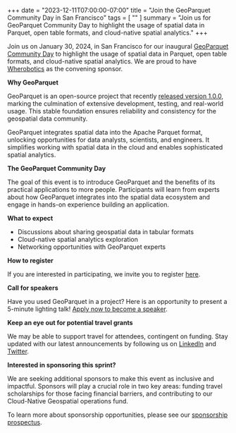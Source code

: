 +++
date = "2023-12-11T07:00:00-07:00"
title = "Join the GeoParquet Community Day in San Francisco"
tags = [ ""
]
summary = "​Join us for GeoParquet Community Day to highlight the usage of spatial data in Parquet, open table formats, and cloud-native spatial analytics."
+++

Join us on January 30, 2024, in San Francisco for our inaugural [GeoParquet Community Day](https://lu.ma/GeoParquetSprint) to highlight the usage of spatial data in Parquet, open table formats, and cloud-native spatial analytics. We are proud to have [Wherobotics](https://wherobots.com/) as the convening sponsor. 

**Why GeoParquet**

GeoParquet is an open-source project that recently [released version 1.0.0](https://cloudnativegeo.org/blog/2023/10/the-geoparquet-ecosystem-at-1.0.0/), marking the culmination of extensive development, testing, and real-world usage. This stable foundation ensures reliability and consistency for the geospatial data community.

GeoParquet integrates spatial data into the Apache Parquet format, unlocking opportunities for data analysts, scientists, and engineers. It simplifies working with spatial data in the cloud and enables sophisticated spatial analytics.

**The GeoParquet Community Day**

The goal of this event is to introduce GeoParquet and the benefits of its practical applications to more people. Participants will learn from experts about how GeoParquet integrates into the spatial data ecosystem and engage in hands-on experience building an application. 

**What to expect**

- Discussions about sharing geospatial data in tabular formats
- Cloud-native spatial analytics exploration
- Networking opportunities with GeoParquet experts 

**How to register**

If you are interested in participating, we invite you to register [here](https://lu.ma/GeoParquetSprint). 

**Call for speakers**

Have you used GeoParquet in a project? Here is an opportunity to present a 5-minute lighting talk! [Apply now to become a speaker](https://docs.google.com/forms/d/e/1FAIpQLScws3DImaO36EuNRP5m7SeBhSXoTMm7jQIYNxnKXuR0Jk8aug/viewform?usp=pp_url).

**Keep an eye out for potential travel grants**

We may be able to support travel for attendees, contingent on funding. Stay updated with our latest announcements by following us on [LinkedIn](https://www.linkedin.com/company/cloudnativegeo) and [Twitter](https://twitter.com/cloudnativegeo). 

**Interested in sponsoring this sprint?**

We are seeking additional sponsors to make this event as inclusive and impactful. Sponsors will play a crucial role in two key areas: funding travel scholarships for those facing financial barriers, and contributing to our Cloud-Native Geospatial operations fund.

To learn more about sponsorship opportunities, please see our [sponsorship prospectus](themes/etch/static/sponsor-geoparquet-community-day.pdf). 

